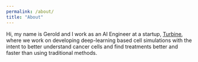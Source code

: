 ```yaml
---
permalink: /about/
title: "About"
---
```


Hi, my name is Gerold and I work as an AI Engineer at a startup, [Turbine](turbine.ai), where we work on developing
deep-learning based cell simulations with the intent to better understand cancer cells and find treatments better and
faster than using traditional methods.
